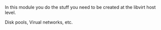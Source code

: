 In this module you do the stuff you need to be created at the libvirt host level.

Disk pools, Virual networks, etc.